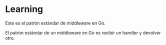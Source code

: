 # Learning

Este es el patrón estándar de middleware en Go.

El patrón estándar de un middleware en Go es recibir un handler y devolver otro.
